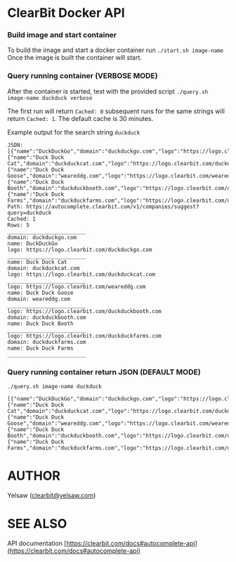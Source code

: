 # ClearBit Docker API

### Build image and start container
To build the image and start a docker container run `./start.sh image-name`
Once the image is built the container will start.

### Query running container (VERBOSE MODE)
After the container is started, test with the provided script 
`./query.sh image-name duckduck verbose`

The first run will return `Cached: 0` subsequent runs for the 
same strings  will return `Cached: 1`.
The default cache is 30 minutes. 

Example output for the search string `duckduck`


```
JSON: [{"name":"DuckDuckGo","domain":"duckduckgo.com","logo":"https://logo.clearbit.com/duckduckgo.com"},{"name":"Duck Duck Cat","domain":"duckduckcat.com","logo":"https://logo.clearbit.com/duckduckcat.com"},{"name":"Duck Duck Goose","domain":"weareddg.com","logo":"https://logo.clearbit.com/weareddg.com"},{"name":"Duck Duck Booth","domain":"duckduckbooth.com","logo":"https://logo.clearbit.com/duckduckbooth.com"},{"name":"Duck Duck Farms","domain":"duckduckfarms.com","logo":"https://logo.clearbit.com/duckduckfarms.com"}]
Path: https://autocomplete.clearbit.com/v1/companies/suggest?query=duckduck
Cached: 1
Rows: 5
_________________________
domain: duckduckgo.com
name: DuckDuckGo
logo: https://logo.clearbit.com/duckduckgo.com
_________________________
name: Duck Duck Cat
domain: duckduckcat.com
logo: https://logo.clearbit.com/duckduckcat.com
_________________________
logo: https://logo.clearbit.com/weareddg.com
name: Duck Duck Goose
domain: weareddg.com
_________________________
logo: https://logo.clearbit.com/duckduckbooth.com
domain: duckduckbooth.com
name: Duck Duck Booth
_________________________
logo: https://logo.clearbit.com/duckduckfarms.com
domain: duckduckfarms.com
name: Duck Duck Farms
_________________________

```

### Query running container return JSON (DEFAULT MODE)
`./query.sh image-name duckduck`
```
[{"name":"DuckDuckGo","domain":"duckduckgo.com","logo":"https://logo.clearbit.com/duckduckgo.com"},{"name":"Duck Duck Cat","domain":"duckduckcat.com","logo":"https://logo.clearbit.com/duckduckcat.com"},{"name":"Duck Duck Goose","domain":"weareddg.com","logo":"https://logo.clearbit.com/weareddg.com"},{"name":"Duck Duck Booth","domain":"duckduckbooth.com","logo":"https://logo.clearbit.com/duckduckbooth.com"},{"name":"Duck Duck Farms","domain":"duckduckfarms.com","logo":"https://logo.clearbit.com/duckduckfarms.com"}]
```

# AUTHOR

Yelsaw (clearbit@yelsaw.com)

# SEE ALSO

API documentation
[https://clearbit.com/docs#autocomplete-api](https://clearbit.com/docs#autocomplete-api)
